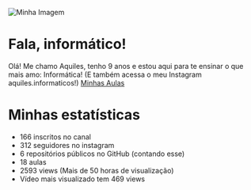 ![Minha Imagem](https://aquileseomundodigital.com.br/wp-content/uploads/2021/04/cropped-cropped-aquiles_e_o_mundo_digital_no_leptop-removebg-preview-1.png)
# Fala, informático!
Olá! Me chamo Aquiles, tenho 9 anos e estou aqui para te ensinar o que mais amo: Informática! (E também acessa o meu Instagram aquiles.informaticos!)
[Minhas Aulas](https://www.youtube.com/aquileseomundodigital/playlists)

# Minhas estatísticas
* 166 inscritos no canal
* 312 seguidores no instagram
* 6 repositórios públicos no GitHub (contando esse)
* 18 aulas
* 2593 views (Mais de 50 horas de visualização)
* Vídeo mais visualizado tem 469 views